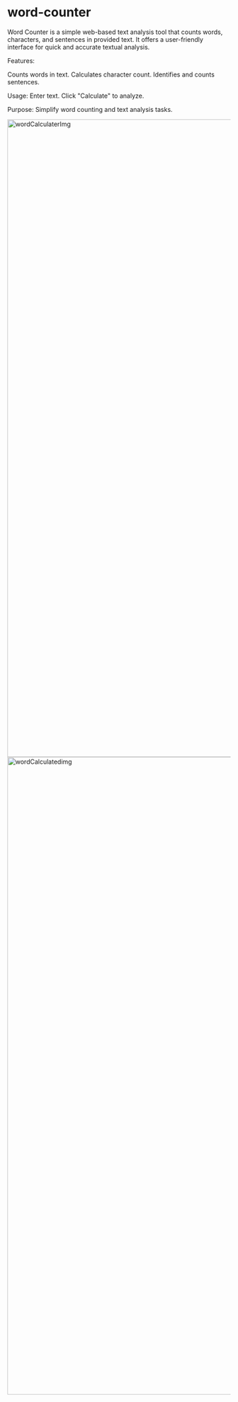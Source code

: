 # word-counter
Word Counter  is a simple web-based text analysis tool that counts words, characters, and sentences in provided text. 
It offers a user-friendly interface for quick and accurate textual analysis.

Features:

Counts words in text.
Calculates character count.
Identifies and counts sentences.

Usage:
Enter text.
Click "Calculate" to analyze.

Purpose: Simplify word counting and text analysis tasks.

<img width="1440" alt="wordCalculaterImg" src="https://github.com/saylinpatil/word-counter/assets/123541865/7b73314a-a14c-4007-acbb-31ba61a76997">
<img width="1440" alt="wordCalculatedimg" src="https://github.com/saylinpatil/word-counter/assets/123541865/2faa5b65-500c-414c-a6a7-e26d5f598fd6">
